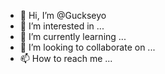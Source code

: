 - 👋 Hi, I’m @Guckseyo
- 👀 I’m interested in ...
- 🌱 I’m currently learning ...
- 💞️ I’m looking to collaborate on ...
- 📫 How to reach me ...

<!---
Guckseyo/Guckseyo is a ✨ special ✨ repository because its `README.md` (this file) appears on your GitHub profile.
You can click the Preview link to take a look at your changes.
--->
